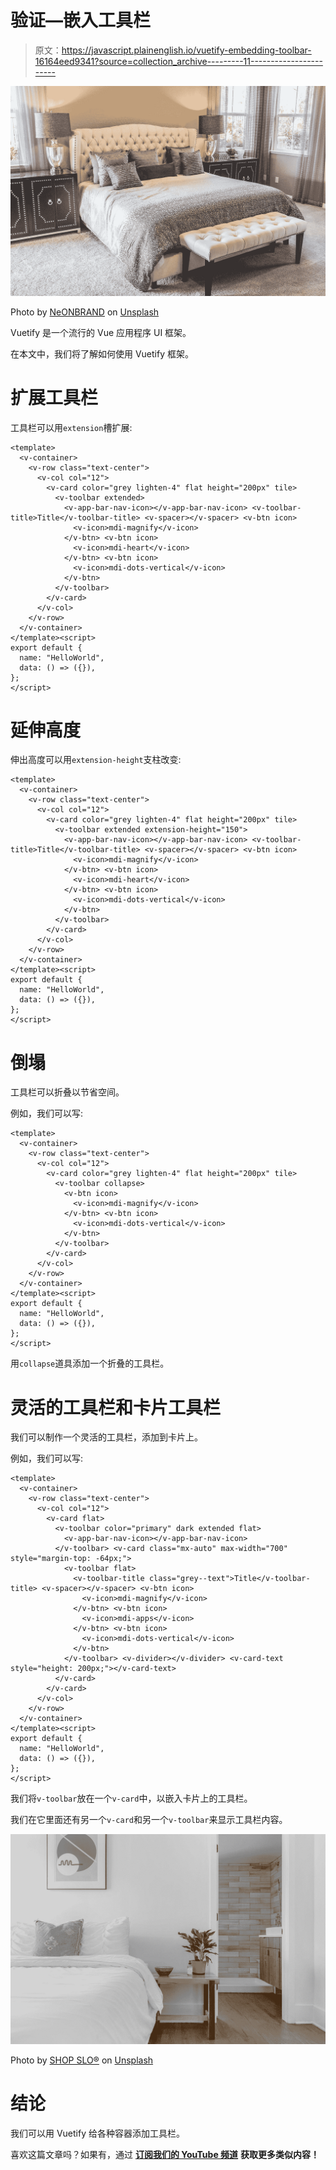 # 验证—嵌入工具栏

> 原文：<https://javascript.plainenglish.io/vuetify-embedding-toolbar-16164eed9341?source=collection_archive---------11----------------------->

![](img/a2d49214ca2117d5ecb82f260780f9ca.png)

Photo by [NeONBRAND](https://unsplash.com/@neonbrand?utm_source=medium&utm_medium=referral) on [Unsplash](https://unsplash.com?utm_source=medium&utm_medium=referral)

Vuetify 是一个流行的 Vue 应用程序 UI 框架。

在本文中，我们将了解如何使用 Vuetify 框架。

# 扩展工具栏

工具栏可以用`extension`槽扩展:

```
<template>
  <v-container>
    <v-row class="text-center">
      <v-col col="12">
        <v-card color="grey lighten-4" flat height="200px" tile>
          <v-toolbar extended>
            <v-app-bar-nav-icon></v-app-bar-nav-icon> <v-toolbar-title>Title</v-toolbar-title> <v-spacer></v-spacer> <v-btn icon>
              <v-icon>mdi-magnify</v-icon>
            </v-btn> <v-btn icon>
              <v-icon>mdi-heart</v-icon>
            </v-btn> <v-btn icon>
              <v-icon>mdi-dots-vertical</v-icon>
            </v-btn>
          </v-toolbar>
        </v-card>
      </v-col>
    </v-row>
  </v-container>
</template><script>
export default {
  name: "HelloWorld",
  data: () => ({}),
};
</script>
```

# 延伸高度

伸出高度可以用`extension-height`支柱改变:

```
<template>
  <v-container>
    <v-row class="text-center">
      <v-col col="12">
        <v-card color="grey lighten-4" flat height="200px" tile>
          <v-toolbar extended extension-height="150">
            <v-app-bar-nav-icon></v-app-bar-nav-icon> <v-toolbar-title>Title</v-toolbar-title> <v-spacer></v-spacer> <v-btn icon>
              <v-icon>mdi-magnify</v-icon>
            </v-btn> <v-btn icon>
              <v-icon>mdi-heart</v-icon>
            </v-btn> <v-btn icon>
              <v-icon>mdi-dots-vertical</v-icon>
            </v-btn>
          </v-toolbar>
        </v-card>
      </v-col>
    </v-row>
  </v-container>
</template><script>
export default {
  name: "HelloWorld",
  data: () => ({}),
};
</script>
```

# 倒塌

工具栏可以折叠以节省空间。

例如，我们可以写:

```
<template>
  <v-container>
    <v-row class="text-center">
      <v-col col="12">
        <v-card color="grey lighten-4" flat height="200px" tile>
          <v-toolbar collapse>
            <v-btn icon>
              <v-icon>mdi-magnify</v-icon>
            </v-btn> <v-btn icon>
              <v-icon>mdi-dots-vertical</v-icon>
            </v-btn>
          </v-toolbar>
        </v-card>
      </v-col>
    </v-row>
  </v-container>
</template><script>
export default {
  name: "HelloWorld",
  data: () => ({}),
};
</script>
```

用`collapse`道具添加一个折叠的工具栏。

# 灵活的工具栏和卡片工具栏

我们可以制作一个灵活的工具栏，添加到卡片上。

例如，我们可以写:

```
<template>
  <v-container>
    <v-row class="text-center">
      <v-col col="12">
        <v-card flat>
          <v-toolbar color="primary" dark extended flat>
            <v-app-bar-nav-icon></v-app-bar-nav-icon>
          </v-toolbar> <v-card class="mx-auto" max-width="700" style="margin-top: -64px;">
            <v-toolbar flat>
              <v-toolbar-title class="grey--text">Title</v-toolbar-title> <v-spacer></v-spacer> <v-btn icon>
                <v-icon>mdi-magnify</v-icon>
              </v-btn> <v-btn icon>
                <v-icon>mdi-apps</v-icon>
              </v-btn> <v-btn icon>
                <v-icon>mdi-dots-vertical</v-icon>
              </v-btn>
            </v-toolbar> <v-divider></v-divider> <v-card-text style="height: 200px;"></v-card-text>
          </v-card>
        </v-card>
      </v-col>
    </v-row>
  </v-container>
</template><script>
export default {
  name: "HelloWorld",
  data: () => ({}),
};
</script>
```

我们将`v-toolbar`放在一个`v-card`中，以嵌入卡片上的工具栏。

我们在它里面还有另一个`v-card`和另一个`v-toolbar`来显示工具栏内容。

![](img/d0632f5173ba3c63b70f9b3f15b7fa0b.png)

Photo by [SHOP SLO®](https://unsplash.com/@shop_slo?utm_source=medium&utm_medium=referral) on [Unsplash](https://unsplash.com?utm_source=medium&utm_medium=referral)

# 结论

我们可以用 Vuetify 给各种容器添加工具栏。

喜欢这篇文章吗？如果有，通过 [**订阅我们的 YouTube 频道**](https://www.youtube.com/channel/UCtipWUghju290NWcn8jhyAw?sub_confirmation=true) **获取更多类似内容！**